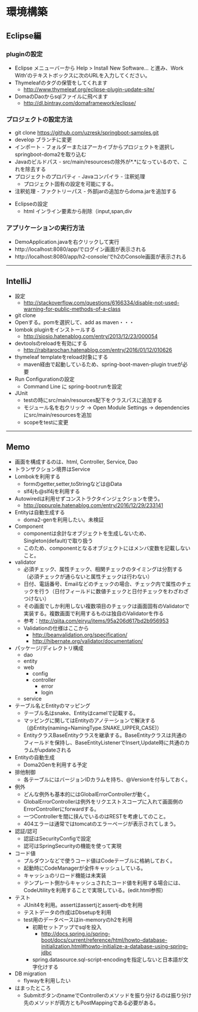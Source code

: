 
# 環境構築

## Eclipse編

### pluginの設定
* Eclipse メニューバーから Help > Install New Software... と進み、Work With’のテキストボックスに次のURLを入力してください。
* Thymeleafのタグの保管をしてくれます
    * http://www.thymeleaf.org/eclipse-plugin-update-site/
* DomaのDaoからsqlファイルに飛べます
    * http://dl.bintray.com/domaframework/eclipse/

### プロジェクトの設定方法

* git clone https://github.com/uzresk/springboot-samples.git
* develop ブランチに変更
* インポート - フォルダーまたはアーカイブからプロジェクトを選択しspringboot-doma2を取り込む
* Javaのビルドパス - src/main/resourcesの除外が*.*になっているので、これを除去する
* プロジェクトのプロパティ - Javaコンパイラ - 注釈処理
    * プロジェクト固有の設定を可能にする。
* 注釈処理 - ファクトリーパス - 外部jarの追加からdoma.jarを追加する
- Eclipseの設定
    - html インライン要素から削除（input,span,div

### アプリケーションの実行方法

* DemoApplication.javaを右クリックして実行
* http://localhost:8080/app/でログイン画面が表示される
* http://localhost:8080/app/h2-console/でh2のConsole画面が表示される

---

## IntelliJ

* 設定
    * http://stackoverflow.com/questions/6166334/disable-not-used-warning-for-public-methods-of-a-class
* git clone
* Openする。pomを選択して、add as maven・・・
* lombok pluginをインストールする
    * http://siosio.hatenablog.com/entry/2013/12/23/000054
* devtoolsのreloadを有効にする
    * http://rabitarochan.hatenablog.com/entry/2016/01/12/010626
* thymeleaf templateをreload対象にする
    * maven経由で起動しているため、spring-boot-maven-plugin <addResource>true</addResource>が必要
* Run Configurationの設定
    * Command Line に spring-boot:runを設定
* JUnit
    * testの時にsrc/main/resources配下をクラスパスに追加する
    * モジュール名を右クリック -> Open Module Settings -> dependenciesにsrc/main/resourcesを追加
    * scopeをtestに変更

---

## Memo

* 画面を構成するのは、html, Controller, Service, Dao
* トランザクション境界はService
* Lombokを利用する
    * formのgetter,setter,toStringなどは@Data
    * slf4jも@slf4jを利用する
* Autowiredは利用せずコンストラクタインジェクションを使う。
    * http://pppurple.hatenablog.com/entry/2016/12/29/233141
* Entityは自動生成する
    * doma2-genを利用したい。未検証
* Component
     * componentは余計なオブジェクトを生成しないため、Singleton(default)で取り扱う
     * このため、componentとなるオブジェクトにはメンバ変数を記載しないこと。
* validator
    * 必須チェック、属性チェック、相関チェックのタイミングは分割する（必須チェックが通らないと属性チェックは行わない）
    * 日付、電話番号、Emailなどのチェックの場合、チェック内で属性のチェックを行う（日付フィールドに数値チェックと日付チェックをわざわざつけない）
    * その画面でしか利用しない複数項目のチェックは画面固有のValidatorで実装する。複数画面で利用するものは独自のValidatorを作る
    * 参考：http://qiita.com/eiryu/items/95a206d617bd2b956953
    * Validationの仕様はここから
        * http://beanvalidation.org/specification/
        * http://hibernate.org/validator/documentation/
* パッケージ/ディレクトリ構成
    * dao
    * entity
    * web
        * config
        * controller
            * error
            * login
    * service
* テーブル名とEntityのマッピング
    * テーブル名はsnake、Entityはcamelで記載する。
    * マッピングに関してはEntityのアノテーションで解決する（@Entity(naming=NamingType.SNAKE_UPPER_CASE)）
    * EntityクラスBaseEntityクラスを継承する。BaseEntityクラスは共通のフィールドを保持し、BaseEntityListenerでInsert,Update時に共通のカラムがupdateされる
* Entityの自動生成
    * Doma2Genを利用する予定
* 排他制御
    * 各テーブルにはバージョンIDカラムを持ち、@Versionを付与しておく。
* 例外
    * どんな例外も基本的にはGlobalErrorControllerが動く。
    * GlobalErrorControllerは例外をリクエストスコープに入れて画面側のErrorControllerにforwardする。
    * 一つControllerを間に挟んでいるのはRESTを考慮してのこと。
    * 404エラーは通常ではtomcatのエラーページが表示されてしまう。
* 認証/認可
    * 認証はSecurityConfigで設定
    * 認可はSpringSecurityの機能を使って実現
* コード値
    * プルダウンなどで使うコード値はCodeテーブルに格納しておく。
    * 起動時にCodeManagerが全件キャッシュしている。
    * キャッシュのリロード機能は未実装
    * テンプレート側からキャッシュされたコード値を利用する場合には、CodeUtilityを利用することで実現している。(edit.html参照）
* テスト
    * JUnit4を利用。assertはassertjとassertj-dbを利用
    * テストデータの作成はDbsetupを利用
    * test用のデータベースはin-memoryのh2を利用
        * 初期セットアップでsqlを投入
            * http://docs.spring.io/spring-boot/docs/current/reference/html/howto-database-initialization.html#howto-initialize-a-database-using-spring-jdbc
        * spring.datasource.sql-script-encodingを指定しないと日本語が文字化けする
* DB migration
    * flywayを利用したい
* はまったところ
    * SubmitボタンのnameでControllerのメソッドを振り分けるのは振り分け先のメソッドが両方ともPostMappingである必要がある。
    
